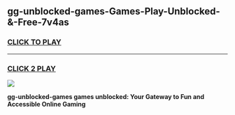 
## gg-unblocked-games-Games-Play-Unblocked-&-Free-7v4as
<h3>
<a href="https://premium76.site?title=gg-unblocked-games&ref=24A">CLICK TO PLAY</a></h3>
<hr>

<h3>
<a href="https://premium76.site?title=gg-unblocked-games&ref=24A">CLICK 2 PLAY</a>
  
</h3>

<a href="https://premium76.site?title=gg-unblocked-games&ref=24A"><img src="https://clearcache.store/games.png"></a>


**gg-unblocked-games games unblocked: Your Gateway to Fun and Accessible Online Gaming**
